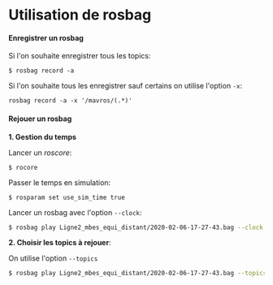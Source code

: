 Utilisation de rosbag
====

#### Enregistrer un rosbag

Si l'on souhaite enregistrer tous les topics:
~~~
$ rosbag record -a
~~~

Si l'on souhaite tous les enregistrer sauf certains on utilise l'option `-x`:
~~~
rosbag record -a -x '/mavros/(.*)'
~~~

#### Rejouer un rosbag

**1. Gestion du temps**

Lancer un _roscore_:

	$ rocore
	
Passer le temps en simulation:

	$ rosparam set use_sim_time true

Lancer un rosbag avec l'option `--clock`:

~~~sh
$ rosbag play Ligne2_mbes_equi_distant/2020-02-06-17-27-43.bag --clock
~~~	

**2. Choisir les topics à rejouer**:

On utilise l'option `--topics`

~~~sh
$ rosbag play Ligne2_mbes_equi_distant/2020-02-06-17-27-43.bag --topics /sbg/ekf_nav /sbg/ekf_quat /sbg/utc_time /ulysse/mbes/data --clock
~~~

